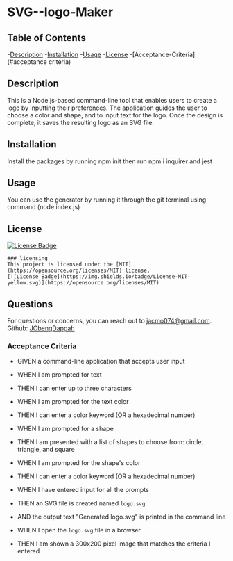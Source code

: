 # SVG--logo-Maker

## Table of Contents

-[Description](#description)
  -[Installation](#installation)
  -[Usage](#usage)
  -[License](#license)
  -[Acceptance-Criteria](#acceptance criteria)

## Description

This is a Node.js-based command-line tool that enables users to create a logo by inputting their preferences. The application guides the user to choose a color and shape, and to input text for the logo. Once the design is complete, it saves the resulting logo as an SVG file.

## Installation

Install the packages by running npm init then run npm i inquirer and jest

## Usage

  You can use the generator by running it through the git terminal using command (node index.js)

## License

  [![License Badge](https://img.shields.io/badge/License-MIT-yellow.svg)](https://opensource.org/licenses/MIT)
  
    ### licensing
    This project is licensed under the [MIT](https://opensource.org/licenses/MIT) license.
    [![License Badge](https://img.shields.io/badge/License-MIT-yellow.svg)](https://opensource.org/licenses/MIT)

## Questions

  For questions or concerns, you can reach out to <jacmo074@gmail.com>.
  Github: [JObengDappah](https://github.com/JObengDappah)

### Acceptance Criteria

* GIVEN a command-line application that accepts user input

* WHEN I am prompted for text

* THEN I can enter up to three characters

* WHEN I am prompted for the text color

* THEN I can enter a color keyword (OR a hexadecimal number)

* WHEN I am prompted for a shape

* THEN I am presented with a list of shapes to choose from: circle, triangle, and square

* WHEN I am prompted for the shape's color

* THEN I can enter a color keyword (OR a hexadecimal number)

* WHEN I have entered input for all the prompts

* THEN an SVG file is created named `logo.svg`

* AND the output text "Generated logo.svg" is printed in the command line

* WHEN I open the `logo.svg` file in a browser

* THEN I am shown a 300x200 pixel image that matches the criteria I entered
